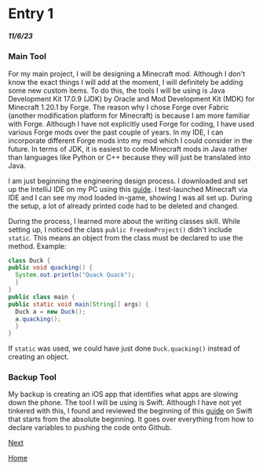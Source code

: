 # Entry 1
##### 11/6/23

### Main Tool
For my main project, I will be designing a Minecraft mod. Although I don't know the exact things I will add at the moment, I will definitely be adding some new custom items. To do this, the tools I will be using is  Java Development Kit 17.0.9 (JDK) by Oracle and Mod Development Kit (MDK) for Minecraft 1.20.1 by Forge.
The reason why I chose Forge over Fabric (another modification platform for Minecraft) is because I am more familiar with Forge. Although I have not explicitly used Forge for coding, I have used various Forge mods over the past couple of years. In my IDE, I can incorporate different Forge mods into my mod which I could consider in the future. In terms of JDK, it is easiest to code Minecraft mods in Java rather than languages like Python or C++ because they will just be translated into Java.

I am just beginning the engineering design process. I downloaded and set up the IntelliJ IDE on my PC using this [guide](https://www.youtube.com/watch?v=55qUIf3GMss). I test-launched Minecraft via IDE and I can see my mod loaded in-game, showing I was all set up. During the setup, a lot of already printed code had to be deleted and changed.

During the process, I learned more about the writing classes skill. While setting up, I noticed the class `public FreedomProject()` didn't include `static`. This means an object from the class must be declared to use the method. Example:
  ```java
  class Duck {
  public void quacking() {
    System.out.println("Quack Quack");
    }
  }
  public class main {
  public static void main(String[] args) {
    Duck a = new Duck();
    a.quacking();
    }
  }
  ```
If `static` was used, we could have just done `Duck.quacking()` instead of creating an object.

### Backup Tool
My backup is creating an iOS app that identifies what apps are slowing down the phone. The tool I will be using is Swift.
Although I have not yet tinkered with this, I found and reviewed the beginning of this [guide](https://www.youtube.com/watch?v=CwA1VWP0Ldw) on Swift that starts from the absolute beginning. It goes over everything from how to declare variables to pushing the code onto Github.

[Next](entry02.md)

[Home](../README.md)
